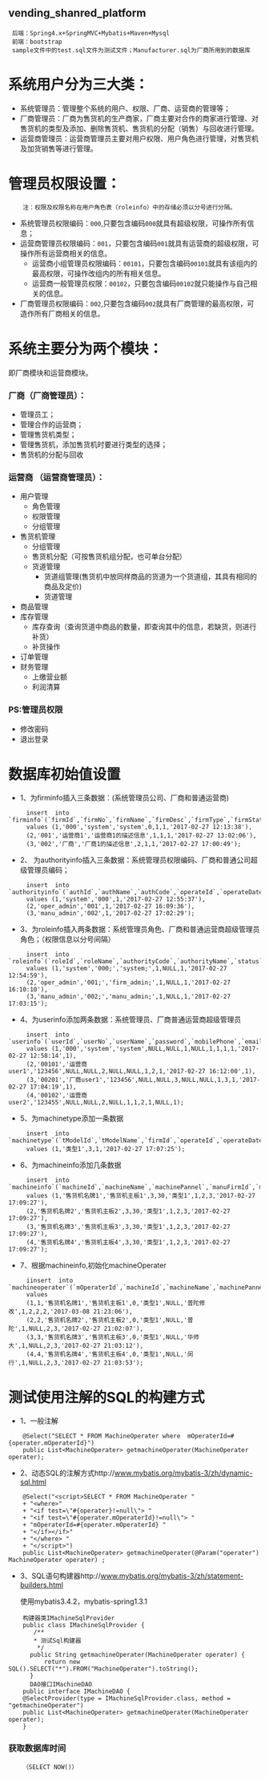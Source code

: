 vending_shanred_platform 
--------

     后端：Spring4.x+SpringMVC+Mybatis+Maven+Mysql 
     前端：bootstrap 
     sample文件中的test.sql文件为测试文件；Manufacturer.sql为厂商所用到的数据库

# 系统用户分为三大类： 
- 系统管理员：管理整个系统的用户、权限、厂商、运营商的管理等；
- 厂商管理员：厂商为售货机的生产商家，厂商主要对合作的商家进行管理、对售货机的类型及添加、删除售货机、售货机的分配（销售）与回收进行管理。
- 运营商管理员：运营商管理员主要对用户权限、用户角色进行管理，对售货机及加货销售等进行管理。
 
# 管理员权限设置：
```
    注：权限及权限名称在用户角色表（roleinfo）中的存储必须以分号进行分隔。
```
- 系统管理员权限编码：`000`,只要包含编码`000`就具有超级权限，可操作所有信息；
- 运营商管理员权限编码：`001`，只要包含编码`001`就具有运营商的超级权限，可操作所有运营商相关的信息。
    - 运营商小组管理员权限编码：`00101`，只要包含编码`00101`就具有该组内的最高权限，可操作改组内的所有相关信息。
    - 运营商一般管理员权限：`00102`，只要包含编码`00102`就只能操作与自己相关的信息。
- 厂商管理员权限编码：`002`,只要包含编码`002`就具有厂商管理的最高权限，可造作所有厂商相关的信息。

# 系统主要分为两个模块： 
  即厂商模块和运营商模块。
### 厂商（厂商管理员）：
 - 管理员工；
 - 管理合作的运营商；
 - 管理售货机类型；
 - 管理售货机，添加售货机时要进行类型的选择；
 - 售货机的分配与回收

### 运营商 （运营商管理员）：
 * 用户管理
     * 角色管理
     * 权限管理
     * 分组管理
 * 售货机管理
     * 分组管理
     * 售货机分配（可按售货机组分配，也可单台分配）
     * 货道管理 
        - 货道组管理(售货机中放同样商品的货道为一个货道组，其具有相同的商品及定价)
        - 货道管理
 * 商品管理 
 * 库存管理
     * 库存查询（查询货道中商品的数量，即查询其中的信息，若缺货，则进行补货）
     * 补货操作
 * 订单管理
 * 财务管理
     * 上缴营业额
     * 利润清算
    
### PS:管理员权限
 * 修改密码
 * 退出登录

# 数据库初始值设置

 * 1、为firminfo插入三条数据：(系统管理员公司、厂商和普通运营商)
```
     insert  into `firminfo`(`firmId`,`firmNo`,`firmName`,`firmDesc`,`firmType`,`firmStatus`,`operateId`,`operateDate`) 
     values (1,'000','system','system',0,1,1,'2017-02-27 12:13:38'),
     (2,'001','运营商1','运营商1的描述信息',1,1,1,'2017-02-27 13:02:06'),
     (3,'002','厂商','厂商1的描述信息',2,1,1,'2017-02-27 17:00:49');
``` 
* 2、 为authorityinfo插入三条数据：系统管理员权限编码、厂商和普通公司超级管理员编码；
```
     insert  into `authorityinfo`(`authId`,`authName`,`authCode`,`operateId`,`operateDate`) 
     values (1,'system','000',1,'2017-02-27 12:55:37'),
     (2,'oper_admin','001',1,'2017-02-27 16:09:36'),
     (3,'manu_admin','002',1,'2017-02-27 17:02:29');
```    
* 3、为roleinfo插入两条数据：系统管理员角色、厂商和普通运营商超级管理员角色；（权限信息以分号间隔）
``` 
     insert  into `roleinfo`(`roleId`,`roleName`,`authorityCode`,`authorityName`,`status`,`firmId`,`operateId`,`operateDate`) 
     values (1,'system','000;','system;',1,NULL,1,'2017-02-27 12:54:59'),
     (2,'oper_admin','001;','firm_admin;',1,NULL,1,'2017-02-27 16:10:10'),
     (3,'manu_admin','002;','manu_admin;',1,NULL,1,'2017-02-27 17:03:15');
```
* 4、为userinfo添加两条数据：系统管理员、厂商普通运营商超级管理员
```
     insert  into `userinfo`(`userId`,`userNo`,`userName`,`password`,`mobilePhone`,`email`,`roleId`,`roleName`,`groupId`,`status`,`firmId`,`parentUserId`,`operateDate`,`operateId`) 
     values (1,'000','system','system',NULL,NULL,1,NULL,1,1,1,1,'2017-02-27 12:58:14',1),
     (2,'00101','运营商user1','123456',NULL,NULL,2,NULL,NULL,1,2,1,'2017-02-27 16:12:00',1),
     (3,'00201','厂商user1','123456',NULL,NULL,3,NULL,NULL,1,3,1,'2017-02-27 17:04:19',1),
     (4,'00102','运营商user2','123455',NULL,NULL,2,NULL,1,1,2,1,NULL,1);
```    
* 5、为machinetype添加一条数据
```
     insert  into `machinetype`(`tModelId`,`tModelName`,`firmId`,`operateId`,`operateDate`) 
     values (1,'类型1',3,1,'2017-02-27 17:07:25');
```
* 6、为machineinfo添加几条数据
```
     insert  into `machineinfo`(`machineId`,`machineName`,`machinePannel`,`manuFirmId`,`machinePrice`,`tModelName`,`manuMachineStatus`,`operFirmId`,`operateId`,`operateDate`) 
     values (1,'售货机名牌1','售货机主板1',3,30,'类型1',1,2,3,'2017-02-27 17:09:27'),
     (2,'售货机名牌2','售货机主板2',3,30,'类型1',1,2,3,'2017-02-27 17:09:27'),
     (3,'售货机名牌3','售货机主板3',3,30,'类型1',1,2,3,'2017-02-27 17:09:27'),
     (4,'售货机名牌4','售货机主板4',3,30,'类型1',1,2,3,'2017-02-27 17:09:27');
```
* 7、根据machineinfo,初始化machineOperater
```
     iinsert  into `machineoperater`(`mOperaterId`,`machineId`,`machineName`,`machinePannel`,`machineAssign`,`tModelName`,`userId`,`machineAddress`,`machineStatus`,`groupId`,`operFirmId`,`operateId`,`operateDate`) 
     values 
     (1,1,'售货机名牌1','售货机主板1',0,'类型1',NULL,'普陀修改',1,2,2,2,'2017-03-08 21:23:06'),
     (2,2,'售货机名牌2','售货机主板2',0,'类型1',NULL,'普陀',1,NULL,2,3,'2017-02-27 21:02:07'),
     (3,3,'售货机名牌3','售货机主板3',0,'类型1',NULL,'华师大',1,NULL,2,3,'2017-02-27 21:03:12'),
     (4,4,'售货机名牌4','售货机主板4',0,'类型1',NULL,'闵行',1,NULL,2,3,'2017-02-27 21:03:53');
```
# 测试使用注解的SQL的构建方式
* 1、一般注解
```
    @Select("SELECT * FROM MachineOperater where  mOperaterId=#{operater.mOperaterId}")
    public List<MachineOperater> getmachineOperater(MachineOperater operater);

```
* 2、动态SQL的注解方式http://www.mybatis.org/mybatis-3/zh/dynamic-sql.html
```
    @Select("<script>SELECT * FROM MachineOperater "
    + "<where>"
    + "<if test=\"#{operater}!=null\"> "
    + "<if test=\"#{operater.mOperaterId}!=null\"> "
    + "mOperaterId=#{operater.mOperaterId} "
    + "</if></if>"
    + "</where> "
    + "</script>")
    public List<MachineOperater> getmachineOperater(@Param("operater") MachineOperater operater) ;
```
* 3、SQL语句构建器http://www.mybatis.org/mybatis-3/zh/statement-builders.html
     
     使用mybatis3.4.2，mybatis-spring1.3.1
```
    构建器类IMachineSqlProvider
    public class IMachineSqlProvider {
       /**
       * 测试Sql构建器
        */
      public String getmachineOperater(MachineOperater operater) {
          return new SQL().SELECT("*").FROM("MachineOperater").toString();
      }
      DAO接口IMachineDAO
    public interface IMachineDAO {
    @SelectProvider(type = IMachineSqlProvider.class, method = "getmachineOperater")
    public List<MachineOperater> getmachineOperater(MachineOperater operater);
    }
```

### 获取数据库时间
```
    （SELECT NOW()）
```
